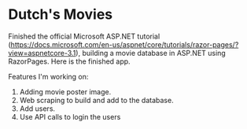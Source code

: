 # Dutch's Movies

Finished the official Microsoft ASP.NET tutorial (https://docs.microsoft.com/en-us/aspnet/core/tutorials/razor-pages/?view=aspnetcore-3.1), building a movie database in ASP.NET using RazorPages. Here is the finished app.

Features I'm working on: 

1. Adding movie poster image.
2. Web scraping to build and add to the database.
3. Add users.
4. Use API calls to login the users
